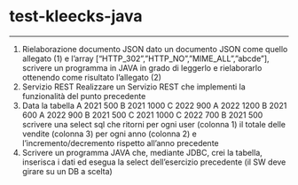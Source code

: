 # test-kleecks-java
--------------------------------------
1) Rielaborazione documento JSON
dato un documento JSON come quello allegato (1) e l’array
[“HTTP_302”,”HTTP_NO”,”MIME_ALL”,”abcde”], scrivere un programma in JAVA in
grado di leggerlo e rielaborarlo ottenendo come risultato l’allegato (2)
2) Servizio REST
Realizzare un Servizio REST che implementi la funzionalità del punto precedente
3) Data la tabella
A 2021 500
B 2021 1000
C 2022 900
A 2022 1200
B 2021 600
A 2022 900
B 2021 500
C 2021 1000
C 2022 700
B 2021 500
scrivere una select sql che ritorni per ogni user (colonna 1) il totale delle vendite
(colonna 3) per ogni anno (colonna 2) e l’incremento/decremento rispetto all’anno
precedente
4) Scrivere un programma JAVA che, mediante JDBC, crei la tabella, inserisca i dati ed
esegua la select dell’esercizio precedente (il SW deve girare su un DB a scelta)
